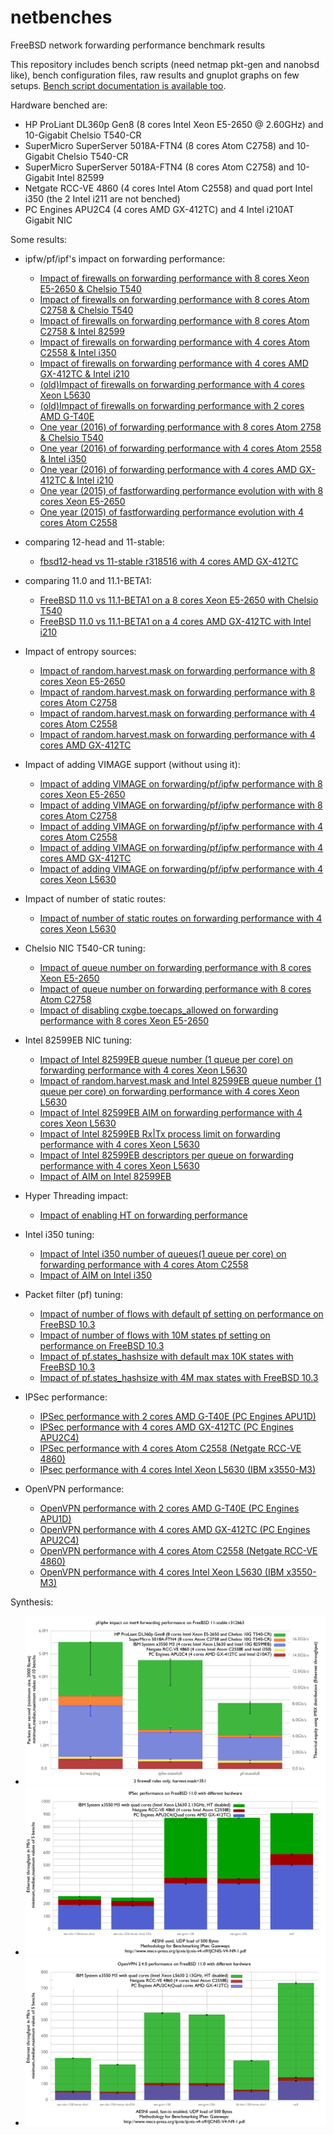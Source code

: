 # netbenches
FreeBSD network forwarding performance benchmark results

This repository includes bench scripts (need netmap pkt-gen and nanobsd like), bench configuration files, raw results and gnuplot graphs on few setups.
[Bench script documentation is available too](doc/README.md).

Hardware benched are:
 - HP ProLiant DL360p Gen8 (8 cores Intel Xeon E5-2650 @ 2.60GHz) and 10-Gigabit Chelsio T540-CR
 - SuperMicro SuperServer 5018A-FTN4 (8 cores Atom C2758) and 10-Gigabit Chelsio T540-CR
 - SuperMicro SuperServer 5018A-FTN4 (8 cores Atom C2758) and 10-Gigabit Intel 82599
 - Netgate RCC-VE 4860 (4 cores Intel Atom C2558) and quad port Intel i350 (the 2 Intel i211 are not benched)
 - PC Engines APU2C4 (4 cores AMD GX-412TC) and 4 Intel i210AT Gigabit NIC

Some results:
 - ipfw/pf/ipf's impact on forwarding performance:
    - [Impact of firewalls on forwarding performance with 8 cores Xeon E5-2650 & Chelsio T540](Xeon_E5-2650-8Cores-Chelsio_T540-CR/forwarding-pf-ipfw/results/fbsd11-routing.r287531/README.md)
    - [Impact of firewalls on forwarding performance with 8 cores Atom C2758 & Chelsio T540](Atom_C2758_8Cores-Chelsio_T540-CR/forwarding-pf-ipfw/results/fbsd11.1/README.md)
    - [Impact of firewalls on forwarding performance with 8 cores Atom C2758 & Intel 82599](Atom_C2758_8Cores-Intel_82599/forwarding-pf-ipfw/results/fbsd11.1/README.md)
    - [Impact of firewalls on forwarding performance with 4 cores Atom C2558 & Intel i350](Atom_C2558_4Cores-Intel_i350/forwarding-pf-ipfw/results/fbsd11.1/README.md)
    - [Impact of firewalls on forwarding performance with 4 cores AMD GX-412TC & Intel i210](AMD_GX-412TC_4Cores_Intel_i210AT/forwarding-pf-ipfw/results/fbsd11.1/README.md)
    - [(old)Impact of firewalls on forwarding performance with 4 cores Xeon L5630](Xeon_L5630-4Cores-Intel_82599EB/forwarding-pf-ipfw/results/fbsd11-stable.r312663/README.md)
    - [(old)Impact of firewalls on forwarding performance with 2 cores AMD G-T40E](AMD_G-T40E_2Cores_RTL8111E/forwarding-pf-ipfw/results/fbsd11-stable.r312663//README.md)
    - [One year (2016) of forwarding performance with 8 cores Atom 2758 & Chelsio T540](Atom_C2758_8Cores-Chelsio_T540-CR/forwarding-pf-ipfw/results/fbsd.2016/README.md)
    - [One year (2016) of forwarding performance with 4 cores Atom 2558 & Intel i350](Atom_C2558_4Cores-Intel_i350/forwarding-pf-ipfw/results/fbsd.2016/README.md)
    - [One year (2016) of forwarding performance with 4 cores AMD GX-412TC & Intel i210](AMD_GX-412TC_4Cores_Intel_i210AT/forwarding-pf-ipfw/results/fbsd.2016/README.md)
    - [One year (2015) of fastforwarding performance evolution with with 8 cores Xeon E5-2650](Xeon_E5-2650-8Cores-Chelsio_T540-CR/forwarding-pf-ipfw/results/fbsd11-head.2015/README.md)
    - [One year (2015) of fastforwarding performance evolution with 4 cores Atom C2558](Atom_C2558_4Cores-Intel_i350/forwarding-pf-ipfw/results/fbsd11-head.2015/README.md)

 - comparing 12-head and 11-stable:
    - [fbsd12-head vs 11-stable r318516 with 4 cores AMD GX-412TC](AMD_GX-412TC_4Cores_Intel_i210AT/forwarding-pf-ipfw/results/fbsd12-head-vs-11-stable.r318516/README.md)
 - comparing 11.0 and 11.1-BETA1:
    - [FreeBSD 11.0 vs 11.1-BETA1 on a 8 cores Xeon E5-2650 with Chelsio T540](/Xeon_E5-2650-8Cores-Chelsio_T540-CR/forwarding-pf-ipfw/results/fbsd11.0vs11.1/README.md)
    - [FreeBSD 11.0 vs 11.1-BETA1 on a 4 cores AMD GX-412TC with Intel i210](AMD_GX-412TC_4Cores_Intel_i210AT/forwarding-pf-ipfw/results/fbsd11.0vs11.1/README.md)
 - Impact of entropy sources:
    - [Impact of random.harvest.mask on forwarding performance with 8 cores Xeon E5-2650](Xeon_E5-2650-8Cores-Chelsio_T540-CR/kern.random.harvest.mask/results/fbsd11.1/README.md)
    - [Impact of random.harvest.mask on forwarding performance with 8 cores Atom C2758](Atom_C2758_8Cores-Chelsio_T540-CR/kern.random.harvest.mask/results/fbsd11.1/README.md)
    - [Impact of random.harvest.mask on forwarding performance with 4 cores Atom C2558](Atom_C2558_4Cores-Intel_i350/kern.random.harvest.mask/results/fbsd11.1/README.md)
    - [Impact of random.harvest.mask on forwarding performance with 4 cores AMD GX-412TC](AMD_GX-412TC_4Cores_Intel_i210AT/kern.random.harvest.mask/results/fbsd11.1/README.md)

 - Impact of adding VIMAGE support (without using it):
    - [Impact of adding VIMAGE on forwarding/pf/ipfw performance with 8 cores Xeon E5-2650](Xeon_E5-2650-8Cores-Chelsio_T540-CR/forwarding-pf-ipfw/results/fbsd12-head.r317849.VIMAGE/README.md)
    - [Impact of adding VIMAGE on forwarding/pf/ipfw performance with 8 cores Atom C2758](Atom_C2758_8Cores-Chelsio_T540-CR/forwarding-pf-ipfw/results/fbsd12-head.r317849.VIMAGE/README.md)
    - [Impact of adding VIMAGE on forwarding/pf/ipfw performance with 4 cores Atom C2558](Atom_C2558_4Cores-Intel_i350/forwarding-pf-ipfw/results/fbsd12-head.r317849.VIMAGE/README.md)
    - [Impact of adding VIMAGE on forwarding/pf/ipfw performance with 4 cores AMD GX-412TC](AMD_GX-412TC_4Cores_Intel_i210AT/forwarding-pf-ipfw/results/fbsd12-head.r317849.VIMAGE/README.md)
    - [Impact of adding VIMAGE on forwarding/pf/ipfw performance with 4 cores Xeon L5630](Xeon_L5630-4Cores-Intel_82599EB/forwarding-pf-ipfw/results/fbsd12-head.r317849.VIMAGE/README.md)
 - Impact of number of static routes:
    - [Impact of number of static routes on forwarding performance with 4 cores Xeon L5630](Xeon_L5630-4Cores-Intel_82599EB/route-contention/results/fbsd10.2/README.md)
 - Chelsio NIC T540-CR tuning:
    - [Impact of queue number on forwarding performance with 8 cores Xeon E5-2650](Xeon_E5-2650-8Cores-Chelsio_T540-CR/nXxq10g/results/fbsd11-stable.r312663/README.md)
    - [Impact of queue number on forwarding performance with 8 cores Atom C2758](Atom_C2758_8Cores-Chelsio_T540-CR/hw.cxgbe.nXxq10g/results/fbsd11.1/README.md)
    - [Impact of disabling cxgbe.toecaps_allowed on forwarding performance with 8 cores Xeon E5-2650](Xeon_E5-2650-8Cores-Chelsio_T540-CR/cxgbe.toecaps_allowed/results/fbsd11-routing.r287531/README.md)
 - Intel 82599EB NIC tuning:
    - [Impact of Intel 82599EB queue number (1 queue per core) on forwarding performance with 4 cores Xeon L5630](Xeon_L5630-4Cores-Intel_82599EB/ix.num_queues/results/fbsd11-routing.r287531/README.md)	
    - [Impact of random.harvest.mask and Intel 82599EB queue number (1 queue per core) on forwarding performance with 4 cores Xeon L5630](Xeon_L5630-4Cores-Intel_82599EB/ix.num_queues.random.harvest.mask.351/results/fbsd11-routing.r287531/README.md)
	- [Impact of Intel 82599EB AIM on forwarding performance with 4 cores Xeon L5630](Xeon_L5630-4Cores-Intel_82599EB/ix.enable_aim/results/fbsd10.2/README.md)
    - [Impact of Intel 82599EB Rx|Tx process limit on forwarding performance with 4 cores Xeon L5630](Xeon_L5630-4Cores-Intel_82599EB/Xx_process_limit/results/fbsd10.2/README.md)
    - [Impact of Intel 82599EB descriptors per queue on forwarding performance with 4 cores Xeon L5630](Xeon_L5630-4Cores-Intel_82599EB/ix.Xxd/results/fbsd10.2/README.md)
    - [Impact of AIM on Intel 82599EB](Xeon_L5630-4Cores-Intel_82599EB/Intel.aim/results/fbsd11-stable.r312663/README.md)
 - Hyper Threading impact:
    - [Impact of enabling HT on forwarding performance](Xeon_E5-2650-8Cores-Chelsio_T540-CR/machdep.hyperthreading_allowed/results/fbsd11.1/README.md)
 - Intel i350 tuning:
    - [Impact of Intel i350 number of queues(1 queue per core) on forwarding performance with 4 cores Atom C2558](Atom_C2558_4Cores-Intel_i350/hw.igb.num_queues/results/fbsd11.1/README.md)
    - [Impact of AIM on Intel i350](Atom_C2558_4Cores-Intel_i350/hw.igb.enable_aim/results/fbsd11.1/README.md)
 - Packet filter (pf) tuning:
    - [Impact of number of flows with default pf setting on performance on FreeBSD 10.3](Atom_C2558_4Cores-Intel_i350/pf-sessions/results/fbsd10.3/README.md)
    - [Impact of number of flows with 10M states pf setting on performance on FreeBSD 10.3](Atom_C2558_4Cores-Intel_i350/pf-sessions/results/fbsd10.3.10M/README.md)
    - [Impact of pf.states_hashsize with default max 10K states with FreeBSD 10.3](Atom_C2558_4Cores-Intel_i350/pf-states_hashsize/results/fbsd10.3.default10K/README.md)
    - [Impact of pf.states_hashsize with 4M max states with FreeBSD 10.3](Atom_C2558_4Cores-Intel_i350/pf-states_hashsize/results/fbsd10.3.4Mstates/README.md)

 - IPSec performance:
    - [IPSec performance with 2 cores AMD G-T40E (PC Engines APU1D)](AMD_G-T40E_2Cores_RTL8111E/ipsec/results/fbsd11.0/README.md)
    - [IPSec performance with 4 cores AMD GX-412TC (PC Engines APU2C4)](AMD_GX-412TC_4Cores_Intel_i210AT/ipsec/results/fbsd11.0/README.md)
    - [IPSec performance with 4 cores Atom C2558 (Netgate RCC-VE 4860)](Atom_C2558_4Cores-Intel_i350/ipsec/results/fbsd11.0/README.md)
    - [IPsec performance with 4 cores Intel Xeon L5630 (IBM x3550-M3)](Xeon_L5630-4Cores-Intel_82599EB/ipsec/results/fbsd11.0/README.md)

 - OpenVPN performance:
    - [OpenVPN performance with 2 cores AMD G-T40E (PC Engines APU1D)](AMD_G-T40E_2Cores_RTL8111E/openvpn/results/fbsd11.0/README.md)
    - [OpenVPN performance with 4 cores AMD GX-412TC (PC Engines APU2C4)](AMD_GX-412TC_4Cores_Intel_i210AT/openvpn/results/fbsd11.0/README.md)
    - [OpenVPN performance with 4 cores Atom C2558 (Netgate RCC-VE 4860)](Atom_C2558_4Cores-Intel_i350/openvpn/results/fbsd11.0/README.md)
    - [OpenVPN performance with 4 cores Intel Xeon L5630 (IBM x3550-M3)](Xeon_L5630-4Cores-Intel_82599EB/openvpn/results/fbsd11.0/README.md)

Synthesis:
  - ![ipfw/pf's impact on forwarding performance with differents hardware](synthesis/hardware.png)
  - ![IPSec performance on FreeBSD 11.0 with differents hardware](synthesis/ipsec.png)
  - ![OpenVPN 2.40 performance on FreeBSD 11.0 with differents hardware](synthesis/openvpn.png)

